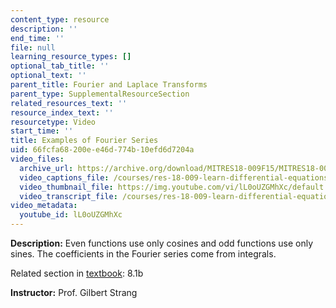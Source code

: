 ```yaml
---
content_type: resource
description: ''
end_time: ''
file: null
learning_resource_types: []
optional_tab_title: ''
optional_text: ''
parent_title: Fourier and Laplace Transforms
parent_type: SupplementalResourceSection
related_resources_text: ''
resource_index_text: ''
resourcetype: Video
start_time: ''
title: Examples of Fourier Series
uid: 66fcfa68-200e-e46d-774b-10efd6d7204a
video_files:
  archive_url: https://archive.org/download/MITRES18-009F15/MITRES18-009F15_8_1b_ExampleFourierSeries_300k.mp4
  video_captions_file: /courses/res-18-009-learn-differential-equations-up-close-with-gilbert-strang-and-cleve-moler-fall-2015/3b0c6be023075c88b008d45e1f953d72_lL0oUZGMhXc.vtt
  video_thumbnail_file: https://img.youtube.com/vi/lL0oUZGMhXc/default.jpg
  video_transcript_file: /courses/res-18-009-learn-differential-equations-up-close-with-gilbert-strang-and-cleve-moler-fall-2015/57d466a1d1068bd13e30dfa75774c130_lL0oUZGMhXc.pdf
video_metadata:
  youtube_id: lL0oUZGMhXc
---
```


**Description:** Even functions use only cosines and odd functions use only sines. The coefficients in the Fourier series come from integrals.

Related section in [textbook](http://www-math.mit.edu/~gs/dela/): 8.1b

**Instructor:** Prof. Gilbert Strang